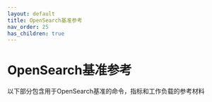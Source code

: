 ```yaml
---
layout: default
title: OpenSearch基准参考
nav_order: 25
has_children: true
---
```


# OpenSearch基准参考

以下部分包含用于OpenSearch基准的命令，指标和工作负载的参考材料

